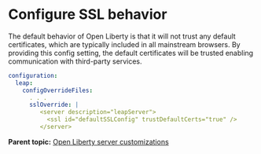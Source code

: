 
# Configure SSL behavior

The default behavior of Open Liberty is that it will not trust any default certificates, which are typically included in all mainstream browsers. By providing this config setting, the default certificates will be trusted enabling communication with third-party services.

```yaml 
configuration:
  leap:
    configOverrideFiles:
      . . .
      sslOverride: |
         <server description="leapServer">
           <ssl id="defaultSSLConfig" trustDefaultCerts="true" />
         </server>
```

**Parent topic:** [Open Liberty server customizations](helm_open_liberty_custom.md)